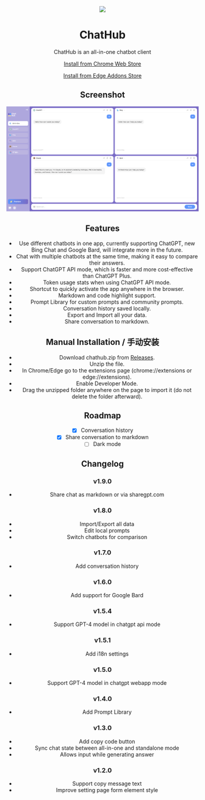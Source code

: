 <p align="center">
    <img src="./src/logo.png" width="100">
</p>

<h1 align="center">ChatHub</h1>

<div align="center">

ChatHub is an all-in-one chatbot client

[Install from Chrome Web Store](https://chathub.gg)

[Install from Edge Addons Store](https://microsoftedge.microsoft.com/addons/detail/chathub-allinone-chat/kdlmggoacmfoombiokflpeompajfljga)

## Screenshot

![Screenshot](screenshots/extension.png?raw=true)

## Features

- Use different chatbots in one app, currently supporting ChatGPT, new Bing Chat and Google Bard, will integrate more in the future.
- Chat with multiple chatbots at the same time, making it easy to compare their answers.
- Support ChatGPT API mode, which is faster and more cost-effective than ChatGPT Plus.
- Token usage stats when using ChatGPT API mode.
- Shortcut to quickly activate the app anywhere in the browser.
- Markdown and code highlight support.
- Prompt Library for custom prompts and community prompts.
- Conversation history saved locally.
- Export and Import all your data.
- Share conversation to markdown.

## Manual Installation / 手动安装

- Download chathub.zip from [Releases](https://github.com/chathub-dev/chathub/releases).
- Unzip the file.
- In Chrome/Edge go to the extensions page (chrome://extensions or edge://extensions).
- Enable Developer Mode.
- Drag the unzipped folder anywhere on the page to import it (do not delete the folder afterward).

## Roadmap

- [x] Conversation history
- [x] Share conversation to markdown
- [ ] Dark mode

## Changelog

### v1.9.0

- Share chat as markdown or via sharegpt.com

### v1.8.0

- Import/Export all data
- Edit local prompts
- Switch chatbots for comparison

### v1.7.0

- Add conversation history

### v1.6.0

- Add support for Google Bard

### v1.5.4

- Support GPT-4 model in chatgpt api mode

### v1.5.1

- Add i18n settings

### v1.5.0

- Support GPT-4 model in chatgpt webapp mode

### v1.4.0

- Add Prompt Library

### v1.3.0

- Add copy code button
- Sync chat state between all-in-one and standalone mode
- Allows input while generating answer

### v1.2.0

- Support copy message text
- Improve setting page form element style
